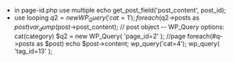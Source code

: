 - in page-id.php use multiple
echo get_post_field('post_content', post_id);
- use looping 
$q2 = new WP_Query( 'cat=1' );
 foreach($q2->posts as $post) 
  var_dump($post->post_content); // post object
-- WP_Query options:
cat(category)
$q2 = new WP_Query( 'page_id=2' ); //page
foreach(#q->posts as $post) echo $post->content;
wp_query('cat=4');
wp_query( 'tag_id=13' );

